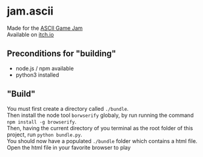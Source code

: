 # jam.ascii

Made for the [ASCII Game Jam](https://itch.io/jam/ascii-game-jam-2023)  
Available on [itch.io](https://endlessinf.itch.io/ascii-rpg)

## Preconditions for "building"
* node.js / npm available
* python3 installed

## "Build"
You must first create a directory called `./bundle`.  
Then install the node tool `borwserify` globaly, by run running the command `npm install -g browserify`.  
Then, having the current directory of you terminal as the root folder of this project, run `python bundle.py`.  
You should now have a populated `./bundle` folder which contains a html file. Open the html file in your favorite browser to play
